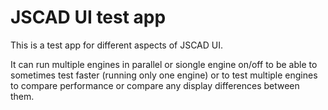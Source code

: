 # JSCAD UI test app

This is a test app for different aspects of JSCAD UI.

It can run multiple engines in parallel or siongle engine on/off to be 
able to sometimes test faster (running only one engine) or to test multiple engines to compare performance or compare any display differences between them.



